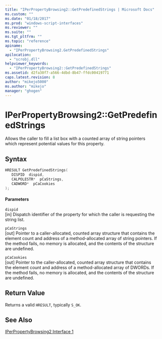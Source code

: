 ```yaml
---
title: "IPerPropertyBrowsing2::GetPredefinedStrings | Microsoft Docs"
ms.custom: ""
ms.date: "01/18/2017"
ms.prod: "windows-script-interfaces"
ms.reviewer: ""
ms.suite: ""
ms.tgt_pltfrm: ""
ms.topic: "reference"
apiname: 
  - "IPerPropertyBrowsing2.GetPredefinedStrings"
apilocation: 
  - "scrobj.dll"
helpviewer_keywords: 
  - "IPerPropertyBrowsing2::GetPredefinedStrings"
ms.assetid: d2fa30f7-a566-4dbd-8b47-ffdc00419771
caps.latest.revision: 8
author: "mikejo5000"
ms.author: "mikejo"
manager: "ghogen"
---
```

# IPerPropertyBrowsing2::GetPredefinedStrings
Allows the caller to fill a list box with a counted array of string pointers which represent potential values for this property.  
  
## Syntax  
  
```cpp
HRESULT GetPredefinedStrings(  
   DISPID  dispid,  
   CALPOLESTR*  pCaStrings,  
   CADWORD*  pCaCookies  
);  
```  
  
#### Parameters  
 `dispid`  
 [in] Dispatch identifier of the property for which the caller is requesting the string list.  
  
 `pCaStrings`  
 [out] Pointer to a caller-allocated, counted array structure that contains the element count and address of a method-allocated array of string pointers. If the method fails, no memory is allocated, and the contents of the structure are undefined.  
  
 `pCaCookies`  
 [out] Pointer to the caller-allocated, counted array structure that contains the element count and address of a method-allocated array of DWORDs. If the method fails, no memory is allocated, and the contents of the structure are undefined.  
  
## Return Value  
 Returns a valid `HRESULT`, typically `S_OK`.  
  
## See Also  
 [IPerPropertyBrowsing2 Interface 1](../../winscript/reference/iperpropertybrowsing2-interface-1.md)